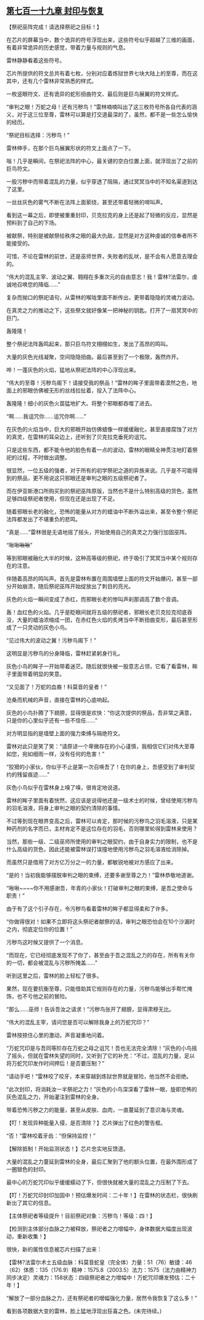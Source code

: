 ## [第七百一十九章 封印与恢复](https://www.xxbiquge.com/11_11222/8995160.html)


  【祭祀巫阵完成！请选择祭祀之目标！】

  在芯片的屏幕当中，数个诡异的符号浮现出来，这些符号似乎超越了三维的画面，有着非常诡异的历史感觉，带着力量与规则的气息。

  雷林静静看着这些符号。

  芯片所提供的符文总共有着七枚，分别对应着炼狱世界七块大陆上的至尊，而在这其中，还有几个雷林非常熟悉的样式。

  一枚竖眼符文、还有诡异的蛇形扭曲符文、最后则是巨鸟展翼的符文样式。

  “审判之眼！万蛇之母！还有污秽鸟！”雷林喃喃叫出了这三枚符号所各自代表的涵义，对于这三位至尊，雷林可以算是打交道最深的了，虽然，都不是一些怎么愉快的经历。

  “祭祀目标选择：污秽鸟！”

  雷林伸手，在那个巨鸟展翼形状的符文上面点了一下。

  嗡！几乎是瞬间，在祭祀法阵的中心，最关键的空白位置上面，就浮现出了之前的巨鸟符文。

  一股污秽中而带着混乱的力量，似乎穿透了阻隔，通过冥冥当中的不知名渠道到达了这里。

  一丝丝灰色的雾气不断在法阵上面萦绕，甚至还带着轻微的啼叫声。

  看到这一幕之后，即使被重重封印，贝克拉克的身上还是起了轻微的反应，显然是预料到了自己的下场。

  被献祭，特别是被献祭给秩序之眼的最大仇敌，显然是对方这种虔诚的信奉者所不能接受的。

  可惜，不论在雷林的前世，还是巫师世界，失败者的乱吠，是不会有人愿意去理会的。

  “伟大的混乱主宰、波动之翼、翱翔在多重次元的自由意志！我！雷林?法雷尔，虔诚地召唤您的降临……”

  复杂而拗口的祭祀语句，从雷林的喉咙里面不断传出，更带着隐隐的灵魂力波动。

  在真灵之力的推动之下，这些祭文就好像某一把神秘的钥匙。打开了一扇冥冥中的巨门。

  轰隆隆！

  整个祭祀法阵轰鸣起来，那只巨鸟符文栩栩如生，发出了高昂的鸣叫。

  大量的灰色光线凝聚，空间隐隐扭曲。最后甚至到了一个极限，轰然炸开。

  哗！一蓬灰色的火焰，猛地从祭祀法阵的中心浮现出来。

  “伟大的至尊！污秽鸟阁下！请接受我的祭品！”雷林的眸子里面带着漠然之色，地面上的邪眼仿佛被无形的丝线拉扯着，投入了法阵中心。

  轰隆隆！细小的灰色火苗猛地扩大。将整个邪眼都吞噬了进去。

  “啊……我诅咒你……诅咒你啊……”

  在灰色的火焰当中，巨大的邪眼开始仿佛蜡像一样缓缓融化，甚至直接腐蚀了对方的真灵，在雷林的耳朵边上，还听到了贝克拉克垂死的诅咒。

  只是这些东西，都不能令他的脸色有着一点的波动，雷林的眼睛全神贯注地盯着祭祀的过程，不时做出调整。

  很显然，一位五级的强者，对于所有的初学祭祀之道的异族来说。几乎是不可能得到的祭品，更不用说这只邪眼还是审判之眼的五级祭祀者了。

  而在伊亚斯港口所购买到的祭祀巫阵原版，当然也不是什么特别高级的货色，虽然足够四级祭祀者使用，但现在还是出现了不足。

  随着邪眼长老的融化，恐怖的能量从对方的蜡油中不断外溢出来，甚至令整个祭祀法阵都发出了不堪重负的悲鸣。

  “真是……”雷林很是无语地摇了摇头，开始使用自己的真灵之力强行加固巫阵。

  “啾啾~~~~啾啾~~~~”

  等到邪眼被融化大半的时候，这种高等级的祭祀，终于吸引了冥冥当中某个规则存在的注意。

  伴随着高昂的鸣叫声。首先是雷林布置在周围墙壁上面的符文开始爆闪，甚至一部分开始崩溃，随后祭祀巫阵开始绽放出了刺目的亮光。

  灰色的火焰一瞬间变成了赤红，而邪眼长老的惨叫声刹那调高了数个音调。

  轰！血红色的火焰。几乎是眨眼间就将五级的祭祀者，邪眼长老贝克拉克彻底吞没，大量的蜡油浓缩成一团，在赤红色火焰的炙烤当中不断扭曲变形，最后甚至形成了一只灵动的灰色小鸟。

  “见过伟大的波动之翼！污秽鸟阁下！”

  这明显是污秽鸟的分身降临，雷林赶紧躬身行礼。

  灰色小鸟的眸子一开始带着迷茫。随后就很快被一股意志占领，它看了看雷林，眸子里面带着明显的笑意。

  “又见面了！万蛇的血裔！科莫音的皇者！”

  沧桑而机械的声音，直接在雷林的心底响起。

  灰色的小鸟扑腾了下翅膀，显得很是欢快：“你这次提供的祭品，吾非常之满意，只是你的心里似乎还有一些不信任……”

  对方明显指的是墙壁上面的强力束缚与隔绝符文。

  雷林对此只是笑了笑：“请原谅一个卑微存在的小心谨慎，我相信它们对伟大至尊如您，宛如细雨一样，没有任何的危害！”

  “狡猾的小家伙，你似乎不止是第一次召唤吾了！在你的身上，吾感受到了审判契约的残留痕迹……”

  灰色小鸟似乎在雷林身上嗅了嗅，很肯定地说道。

  雷林的眸子里面有着恍然，这应该是说得他还是一级术士的时候，曾经使用污秽鸟的羽毛溶液，将身上审判之眼的契约清除的事情。

  不过等到现在眼界变高之后，雷林可以肯定，那时候的污秽鸟之羽毛溶液，只是某种药剂的名字而已，主材肯定不是这位存在的羽毛，否则哪里轮得到雷林来使用？

  当然，那些一级、二级巫师所使用的审判之眼契约，由于自身实力的限制，也不是什么高级的货色，因此还能被雷林误打误撞地使用污秽鸟之羽毛溶液给消除掉。

  而虽然只是借用了对方亿万分之一的力量，都敏锐地被对方感应了出来。

  “是的！当初我能够摆脱审判之眼的束缚，还要多谢至尊之力！”雷林恭敬地道谢。

  “啾啾~~~~你不用感谢吾，年青的小家伙！打破审判之眼的束缚，是吾之使命与职责！”

  由于有了这个引子存在，令污秽鸟看着雷林的眸子都显得柔和了许多。

  “你做得很对！如果不立即将这头祭祀者献祭的话，审判之眼恐怕会在10个沙漏时之内，彻底定位你的位置！”

  污秽鸟这时候又提供了一个消息。

  “而现在，它已经彻底发现不了你了，甚至由于吾之混乱之力的存在，所有有关你的一切，都会被混乱与污秽所掩盖……”

  听到这里之后，雷林的脸上轻松了很多。

  果然，现在要抗衡至尊，只能借助其它规则存在的力量，污秽鸟能够出手帮忙掩饰，也不亏他之前的冒险。

  “那么……巫师！告诉吾汝之请求！”污秽鸟张开了翅膀，显得肃穆无比。

  “伟大的混乱主宰，请问您是否可以解除我身上的万蛇咒印？”

  雷林按捺住心里的激动，声音凝重地问着。

  “万蛇咒印是与吾同等阶存在万蛇之母之诅咒！吾也无法完全清除！”灰色的小鸟摇了摇头，但就在雷林失望的同时，又听到了它的补充：“不过，混乱的力量，足以将万蛇咒印发作时间押后！是否要压制？”

  “请动手吧！”雷林咬了咬牙，本来穿越到炼狱世界就是冒险，他当然不会拒绝。

  “此次封印，将消耗汝一半祭祀之力！”灰色的小鸟深深看了雷林一眼，旋即恐怖的灰色混乱之力，开始灌注到雷林的全身。

  带着恐怖污秽之力的能量，甚至从皮肤、血肉，一直蔓延到了意识海与灵魂。

  【叮！发现异种能量入侵，是否清除？】芯片弹出了红色的警告框。

  “否！”雷林咬着牙齿：“但保持监控！”

  【解除抵制！开始监测状态！】芯片忠实地反馈道。

  大量的混乱之力蔓延到雷林的全身，最后汇聚到了他的额头位置，在最外围形成了一圈银色的封印。

  最中心的万蛇咒印似乎缓缓蠕动了下，但很快就被大量的混乱之力压制了下去。

  【叮！万蛇咒印封印加固中！预估爆发时间：二十年！】在雷林的状态栏，很快刷新出了其它的信息。

  【主体祭祀者等级提升！目前祭祀对象：污秽鸟！等级：四！】

  【检测到主体部分血脉之力被释放，祭祀者之力增幅中，身体数据大幅度出现波动，重新收集！】

  很快，新的属性信息被芯片扫描了出来：

  【雷林?法雷尔术士五级血脉：科莫音蛇皇（完全体）力量：51（76）敏捷：46（62）体质：135（176.9）精神：1575.8（2003.5）法力：1575（法力由精神力同步决定）灵魂力：158状态：四级祭祀者之力增幅中！万蛇咒印爆发预估：二十年！】

  “解放了一部分血脉之力，还有祭祀者的增幅强化力量，居然令我恢复了这么多！”

  看到各项数据大变的雷林，脸上猛地浮现出狂喜之色。(未完待续。)
